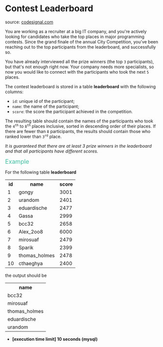 <h1>Contest Leaderboard</h1>
<p>source: <a href="https://www.codesignal.com/">codesignal.com</a>
<div><p>You are working as a recruiter at a big IT company, and you're actively looking for candidates who take the top places in major programming contests. Since the grand finale of the annual City Competition, you've been reaching out to the top participants from the leaderboard, and successfully so.</p>
<p>You have already interviewed all the prize winners (the top <code>3</code> participants), but that's not enough right now. Your company needs more specialists, so now you would like to connect with the participants who took the next <code>5</code> places.</p>
<p>The contest leaderboard is stored in a table <strong>leaderboard</strong> with the following columns:</p>
<ul>
<li><code>id</code>: unique id of the participant;</li>
<li><code>name</code>: the name of the participant;</li>
<li><code>score</code>: the score the participant achieved in the competition.</li>
</ul>
<p>The resulting table should contain the names of the participants who took the <code>4<sup>th</sup></code> to <code>8<sup>th</sup></code> places inclusive, sorted in descending order of their places. If there are fewer than <code>8</code> participants, the results should contain those who ranked lower than <code>3<sup>rd</sup></code> place.</p>
<p><em>It is guaranteed that there are at least 3 prize winners in the leaderboard and that all participants have different scores.</em></p>
<p><span style="color:#44BFA3;font-size:1.4em">Example</span></p>
<p>For the following table <strong>leaderboard</strong></p>
<table>
  <tbody><tr>
    <th>id</th>
    <th>name</th>
    <th>score</th>
  </tr>
  <tr>
    <td>1</td>
    <td>gongy</td>
    <td>3001</td>
  </tr>
  <tr>
    <td>2</td>
    <td>urandom</td>
    <td>2401</td>
  </tr>
  <tr>
    <td>3</td>
    <td>eduardische</td>
    <td>2477</td>
  </tr>
  <tr>
    <td>4</td>
    <td>Gassa</td>
    <td>2999</td>
  </tr>
  <tr>
    <td>5</td>
    <td>bcc32</td>
    <td>2658</td>
  </tr>
  <tr>
    <td>6</td>
    <td>Alex_2oo8</td>
    <td>6000</td>
  </tr>
  <tr>
    <td>7</td>
    <td>mirosuaf</td>
    <td>2479</td>
  </tr>
  <tr>
    <td>8</td>
    <td>Sparik</td>
    <td>2399</td>
  </tr>
  <tr>
    <td>9</td>
    <td>thomas_holmes</td>
    <td>2478</td>
  </tr>
  <tr>
    <td>10</td>
    <td>cthaeghya</td>
    <td>2400</td>
  </tr>   
</tbody></table>
<p>the output should be</p>
<table>
  <tbody><tr>
    <th>name</th>
  </tr>
  <tr>
    <td>bcc32</td>
  </tr>
  <tr>
    <td>mirosuaf</td>
  </tr>
  <tr>
    <td>thomas_holmes</td>
  </tr>
  <tr>
    <td>eduardische</td>
  </tr>
  <tr>
    <td>urandom</td>
  </tr>
</tbody></table>
<ul>
<li><strong>[execution time limit] 10 seconds (mysql)</strong></li>
</ul>
</div>

